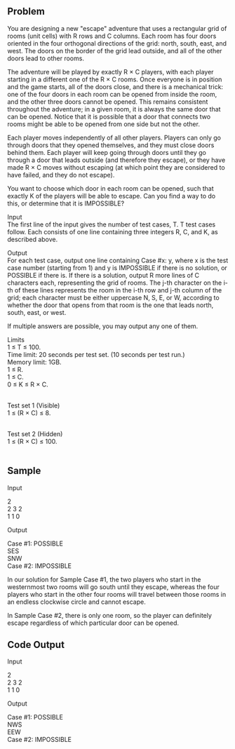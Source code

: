 ## Problem
You are designing a new "escape" adventure that uses a rectangular grid of rooms (unit cells) with R rows and C columns. Each room has four doors oriented in the four orthogonal directions of the grid: north, south, east, and west. The doors on the border of the grid lead outside, and all of the other doors lead to other rooms.

The adventure will be played by exactly R × C players, with each player starting in a different one of the R × C rooms. Once everyone is in position and the game starts, all of the doors close, and there is a mechanical trick: one of the four doors in each room can be opened from inside the room, and the other three doors cannot be opened. This remains consistent throughout the adventure; in a given room, it is always the same door that can be opened. Notice that it is possible that a door that connects two rooms might be able to be opened from one side but not the other.

Each player moves independently of all other players. Players can only go through doors that they opened themselves, and they must close doors behind them. Each player will keep going through doors until they go through a door that leads outside (and therefore they escape), or they have made R × C moves without escaping (at which point they are considered to have failed, and they do not escape).

You want to choose which door in each room can be opened, such that exactly K of the players will be able to escape. Can you find a way to do this, or determine that it is IMPOSSIBLE?

Input<br>
The first line of the input gives the number of test cases, T. T test cases follow. Each consists of one line containing three integers R, C, and K, as described above.

Output<br>
For each test case, output one line containing Case #x: y, where x is the test case number (starting from 1) and y is IMPOSSIBLE if there is no solution, or POSSIBLE if there is. If there is a solution, output R more lines of C characters each, representing the grid of rooms. The j-th character on the i-th of these lines represents the room in the i-th row and j-th column of the grid; each character must be either uppercase N, S, E, or W, according to whether the door that opens from that room is the one that leads north, south, east, or west.

If multiple answers are possible, you may output any one of them.

Limits<br>
1 ≤ T ≤ 100.<br>
Time limit: 20 seconds per test set. (10 seconds per test run.)<br>
Memory limit: 1GB.<br>
1 ≤ R.<br>
1 ≤ C.<br>
0 ≤ K ≤ R × C.<br><br>

Test set 1 (Visible)<br>
1 ≤ (R × C) ≤ 8.<br><br>

Test set 2 (Hidden)<br>
1 ≤ (R × C) ≤ 100.<br><br>

## Sample

Input<br>
 
2<br>
2 3 2<br>
1 1 0<br>

Output<br>
  
Case #1: POSSIBLE<br>
SES<br>
SNW<br>
Case #2: IMPOSSIBLE<br>

  
In our solution for Sample Case #1, the two players who start in the westernmost two rooms will go south until they escape, whereas the four players who start in the other four rooms will travel between those rooms in an endless clockwise circle and cannot escape.

In Sample Case #2, there is only one room, so the player can definitely escape regardless of which particular door can be opened.

## Code Output

Input<br>
 
2<br>
2 3 2<br>
1 1 0<br>

Output<br>
  
Case #1: POSSIBLE<br>
NWS<br>
EEW<br>
Case #2: IMPOSSIBLE<br>

